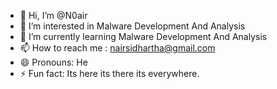 - 👋 Hi, I’m @N0air
- 👀 I’m interested in Malware Development And Analysis
- 🌱 I’m currently learning Malware Development And Analysis
- 📫 How to reach me : nairsidhartha@gmail.com
- 😄 Pronouns: He
- ⚡ Fun fact: Its here its there its everywhere.

